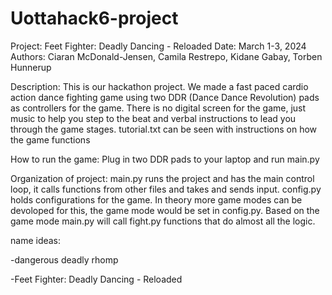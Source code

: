 # Uottahack6-project 
Project: Feet Fighter: Deadly Dancing - Reloaded
Date: March 1-3, 2024
Authors: Ciaran McDonald-Jensen, Camila Restrepo, Kidane Gabay, Torben Hunnerup

Description: This is our hackathon project. We made a fast paced cardio action dance fighting game using two DDR (Dance Dance Revolution) pads as controllers for the game. There is no digital screen for the game, just music to help you step to the beat and verbal instructions to lead you through the game stages.
tutorial.txt can be seen with instructions on how the game functions

How to run the game: Plug in two DDR pads to your laptop and run main.py





Organization of project:
main.py runs the project and has the main control loop, it calls functions from other files and takes and sends input. config.py holds configurations for the game. In theory more game modes can be devoloped for this, the game mode would be set in config.py. Based on the game mode main.py will call fight.py functions that do almost all the logic.











name ideas:

-dangerous deadly rhomp

-Feet Fighter: Deadly Dancing - Reloaded